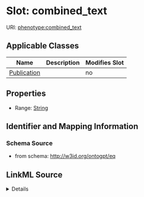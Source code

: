 

# Slot: combined_text

URI: [phenotype:combined_text](http://w3id.org/ontogpt/phenotype/combined_text)



<!-- no inheritance hierarchy -->





## Applicable Classes

| Name | Description | Modifies Slot |
| --- | --- | --- |
| [Publication](Publication.md) |  |  no  |







## Properties

* Range: [String](String.md)





## Identifier and Mapping Information







### Schema Source


* from schema: http://w3id.org/ontogpt/eq




## LinkML Source

<details>
```yaml
name: combined_text
from_schema: http://w3id.org/ontogpt/eq
rank: 1000
alias: combined_text
owner: Publication
domain_of:
- Publication
range: string

```
</details>